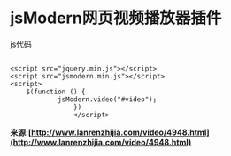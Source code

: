 # jsModern网页视频播放器插件


js代码

```

<script src="jquery.min.js"></script>
<script src="jsmodern.min.js"></script>
<script>
    $(function () {
            jsModern.video("#video");
                })
                </script>

```

**来源:[http://www.lanrenzhijia.com/video/4948.html](http://www.lanrenzhijia.com/video/4948.html)**
